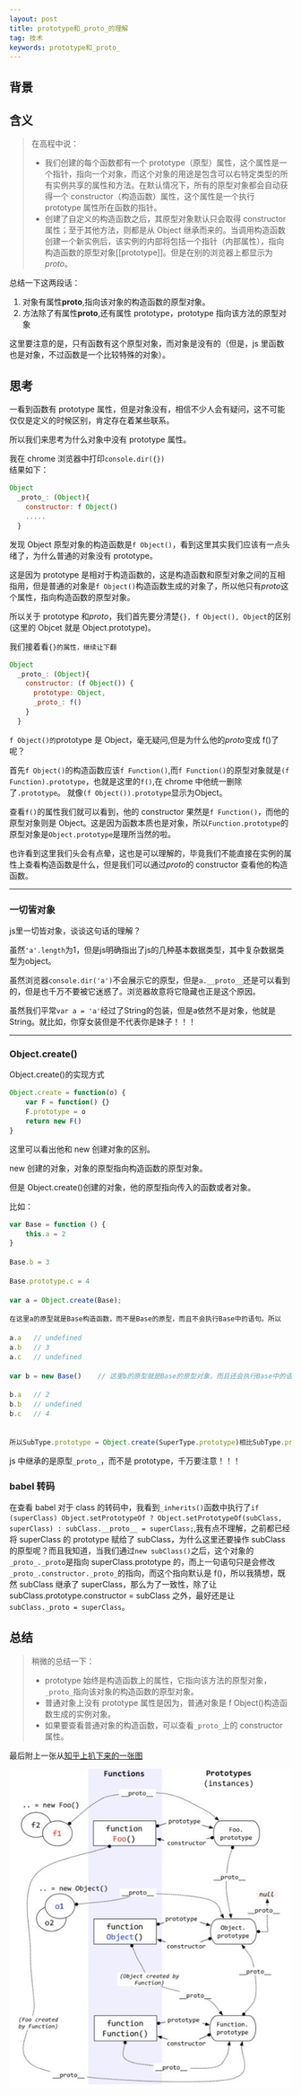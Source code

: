 ```yaml
---
layout: post
title: prototype和_proto_的理解
tag: 技术
keywords: prototype和_proto_
---
```


## 背景

<!-- 这几天闲着在浏览器查看各种属性，看到 prototype 和*proto*的时候，发现自己对他们的含义以及区别还是一知半解，遂翻阅高程和网上的一些讲解，归纳一下。 -->

## 含义

> 在高程中说：
>
> *   我们创建的每个函数都有一个 prototype（原型）属性，这个属性是一个指针，指向一个对象，而这个对象的用途是包含可以右特定类型的所有实例共享的属性和方法。在默认情况下，所有的原型对象都会自动获得一个 constructor（构造函数）属性，这个属性是一个执行 prototype 属性所在函数的指针。
> *   创建了自定义的构造函数之后，其原型对象默认只会取得 constructor 属性；至于其他方法，则都是从 Object 继承而来的。当调用构造函数创建一个新实例后，该实例的内部将包括一个指针（内部属性），指向构造函数的原型对象[[prototype]]。但是在别的浏览器上都显示为*proto*。

总结一下这两段话：

1.  对象有属性**proto**,指向该对象的构造函数的原型对象。
2.  方法除了有属性**proto**,还有属性 prototype，prototype 指向该方法的原型对象

这里要注意的是，只有函数有这个原型对象，而对象是没有的（但是，js 里函数也是对象，不过函数是一个比较特殊的对象）。

## 思考

一看到函数有 prototype 属性，但是对象没有，相信不少人会有疑问，这不可能仅仅是定义的时候区别，肯定存在着某些联系。

所以我们来思考为什么对象中没有 prototype 属性。

我在 chrome 浏览器中打印`console.dir({})`  
结果如下：

```js
Object
  _proto_: (Object){
    constructor: f Object()
    .....
  }
```

发现 Object 原型对象的构造函数是`f Object()`，看到这里其实我们应该有一点头绪了，为什么普通的对象没有 prototype。

这是因为 prototype 是相对于构造函数的，这是构造函数和原型对象之间的互相指用，但是普通的对象是`f Object()`构造函数生成的对象了，所以他只有*proto*这个属性，指向构造函数的原型对象。

所以关于 prototype 和*proto*，我们首先要分清楚`{}, f Object(), Object`的区别(这里的 Objcet 就是 Object.prototype)。

我们接着看`{}的属性，继续让下翻`

```js
Object
  _proto_: (Object){
    constructor: (f Object()) {
      prototype: Object,
      _proto_: f()
    }
  }
```

`f Object()的`prototype 是 Object，毫无疑问,但是为什么他的*proto*变成 f()了呢？

首先`f Object()`的构造函数应该`f Function()`,而`f Function()`的原型对象就是`(f Function).prototype`，也就是这里的`f()`,在 chrome 中他统一删除了`.prototype`。
就像`(f Object()).prototype`显示为Object。

查看`f()`的属性我们就可以看到，他的 constructor 果然是`f Function()`，而他的原型对象则是 Object。这是因为函数本质也是对象，所以`Function.prototype`的原型对象是`Object.prototype`是理所当然的啦。

也许看到这里我们头会有点晕，这也是可以理解的，毕竟我们不能直接在实例的属性上查看构造函数是什么，但是我们可以通过*proto*的 constructor 查看他的构造函数。

---


### 一切皆对象

js里一切皆对象，谈谈这句话的理解？

虽然`'a'.length`为1，但是js明确指出了js的几种基本数据类型，其中复杂数据类型为object。

虽然浏览器`console.dir('a')`不会展示它的原型，但是`a.__proto__`还是可以看到的，但是也千万不要被它迷惑了。浏览器故意将它隐藏也正是这个原因。

虽然我们平常`var a = 'a'`经过了String的包装，但是a依然不是对象，他就是String。就比如，你穿女装但是不代表你是妹子！！！


---

### Object.create()

Object.create()的实现方式

```js
Object.create = function(o) {
    var F = function() {}
    F.prototype = o
    return new F()
}
```

这里可以看出他和 new 创建对象的区别。

new 创建的对象，对象的原型指向构造函数的原型对象。

但是 Object.create()创建的对象，他的原型指向传入的函数或者对象。

比如：

```js
var Base = function () {
    this.a = 2
}

Base.b = 3

Base.prototype.c = 4

var a = Object.create(Base);

在这里a的原型就是Base构造函数，而不是Base的原型，而且不会执行Base中的语句。所以

a.a   // undefined
a.b   // 3
a.c   // undefined

var b = new Base()    // 这里b的原型就是Base的原型对象，而且还会执行Base中的语句并将this指向b。

b.a   // 2
b.b   // undefined
b.c   // 4


所以SubType.prototype = Object.create(SuperType.prototype)相比SubType.prototype = new SuperType()的优势便是少调用了一次SuperType()。
```

js 中继承的是原型`_proto_`，而不是 prototype，千万要注意！！！

### babel 转码

在查看 babel 对于 class 的转码中，我看到`_inherits()`函数中执行了`if (superClass) Object.setPrototypeOf ? Object.setPrototypeOf(subClass, superClass) : subClass.__proto__ = superClass;`,我有点不理解，之前都已经将 superClass 的 prototype 赋给了 subClass，为什么这里还要操作 subClass 的原型呢？而且我知道，当我们通过`new subClass()`之后，这个对象的`_proto_._proto`是指向 superClass.prototype 的，而上一句语句只是会修改`_proto_.constructor._proto_`的指向，而这个指向默认是 f()，所以我猜想，既然 subClass 继承了 superClass，那么为了一致性，除了让 subClass.prototype.constructor = subClass 之外，最好还是让`subClass._proto = superClass`。

## 总结

> 稍微的总结一下：
>
> *   prototype 始终是构造函数上的属性，它指向该方法的原型对象，`_proto_`指向该对象的构造函数的原型对象。
> *   普通对象上没有 prototype 属性是因为，普通对象是 f Object()构造函数生成的实例对象。
> *   如果要查看普通对象的构造函数，可以查看`_proto_`上的 constructor 属性。

最后附上一张从[知乎上扒下来的一张图](https://www.zhihu.com/question/34183746/answer/58068402)

<p><img src="/public/tech/prototype/line.jpg"></p>
